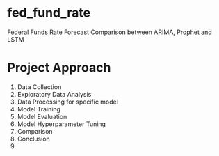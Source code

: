 # fed_fund_rate
Federal Funds Rate Forecast Comparison between ARIMA, Prophet and LSTM

# Project Approach
1) Data Collection
2) Exploratory Data Analysis
3) Data Processing for specific model
4) Model Training
5) Model Evaluation
6) Model Hyperparameter Tuning
7) Comparison
8) Conclusion
9) 